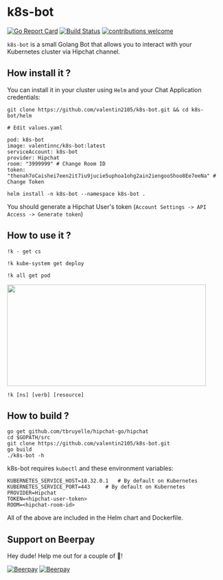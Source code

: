# k8s-bot

[![Go Report Card](https://goreportcard.com/badge/github.com/valentin2105/k8s-bot)](https://goreportcard.com/report/github.com/valentin2105/k8s-bot)
[![Build Status](https://travis-ci.org/valentin2105/k8s-bot.svg?branch=master)](https://travis-ci.org/valentin2105/k8s-bot)
[![contributions welcome](https://img.shields.io/badge/contributions-welcome-brightgreen.svg?style=flat)](https://github.com/dwyl/esta/issues)



`k8s-bot` is a small Golang Bot that allows you to interact with your Kubernetes cluster via Hipchat channel.

## How install it ?
You can install it in your cluster using `Helm` and your Chat Application credentials:

```
git clone https://github.com/valentin2105/k8s-bot.git && cd k8s-bot/helm

# Edit values.yaml

pod: k8s-bot
image: valentinnc/k8s-bot:latest
serviceAccount: k8s-bot
provider: Hipchat
room: "3999999" # Change Room ID
token: "thenah7oCaishei7een2it7iu9jucie5uphoa1ohg2ain2iengooShoo8Ee7eeNa" # Change Token

helm install -n k8s-bot --namespace k8s-bot .
```

You should generate a Hipchat User's token (`Account Settings -> API Access -> Generate token`)

## How to use it ?
```
!k - get cs

!k kube-system get deploy

!k all get pod
```

<img src="https://i.imgur.com/9qNRiiT.png" width="463" height="236">


`!k [ns] [verb] [resource]`

## How to build ?
```
go get github.com/tbruyelle/hipchat-go/hipchat
cd $GOPATH/src
git clone https://github.com/valentin2105/k8s-bot.git
go build
./k8s-bot -h
```

k8s-bot requires `kubectl` and these environment variables:
```
KUBERNETES_SERVICE_HOST=10.32.0.1	# By default on Kubernetes
KUBERNETES_SERVICE_PORT=443		# By default on Kubernetes
PROVIDER=Hipchat
TOKEN=<hipchat-user-token>
ROOM=<hipchat-room-id>
```
All of the above are included in the Helm chart and Dockerfile.

## Support on Beerpay
Hey dude! Help me out for a couple of :beers:!

[![Beerpay](https://beerpay.io/valentin2105/k8s-bot/badge.svg?style=beer-square)](https://beerpay.io/valentin2105/k8s-bot)  [![Beerpay](https://beerpay.io/valentin2105/k8s-bot/make-wish.svg?style=flat-square)](https://beerpay.io/valentin2105/k8s-bot?focus=wish)